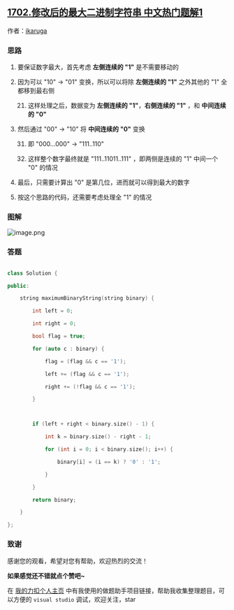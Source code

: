 ## [1702.修改后的最大二进制字符串 中文热门题解1](https://leetcode.cn/problems/maximum-binary-string-after-change/solutions/100000/maximum-binary-string-after-change-by-ik-tugt)

作者：[ikaruga](https://leetcode.cn/u/ikaruga)
### 思路
1. 要保证数字最大，首先考虑 **左侧连续的 "1"** 是不需要移动的
2. 因为可以 "10" -> "01" 变换，所以可以将除 **左侧连续的 "1"** 之外其他的 "1" 全都移到最右侧
    21. 这样处理之后，数据变为 **左侧连续的 "1"**，**右侧连续的 "1"** ，和 **中间连续的 "0"**
3. 然后通过 "00" -> "10" 将 **中间连续的 "0"** 变换
    31. 即 "000...000" -> "111..110"
    32. 这样整个数字最终就是 "111..11011..111" ，即两侧是连续的 "1" 中间一个 "0" 的情况
4. 最后，只需要计算出 "0" 是第几位，进而就可以得到最大的数字
5. 按这个思路的代码，还需要考虑处理全 "1" 的情况


### 图解
![image.png](https://pic.leetcode-cn.com/1609000166-Zowtyo-image.png)


### 答题
```C++ []
class Solution {
public:
    string maximumBinaryString(string binary) {
        int left = 0;
        int right = 0;
        bool flag = true;
        for (auto c : binary) {
            flag = (flag && c == '1');
            left += (flag && c == '1');
            right += (!flag && c == '1');
        }

        if (left + right < binary.size() - 1) {
            int k = binary.size() - right - 1;
            for (int i = 0; i < binary.size(); i++) {
                binary[i] = (i == k) ? '0' : '1';
            }
        }
        return binary;
    }
};
```


### 致谢

感谢您的观看，希望对您有帮助，欢迎热烈的交流！  

**如果感觉还不错就点个赞吧~**

在 [我的力扣个人主页](https://leetcode-cn.com/u/ikaruga/) 中有我使用的做题助手项目链接，帮助我收集整理题目，可以方便的 `visual studio` 调试，欢迎关注，star

